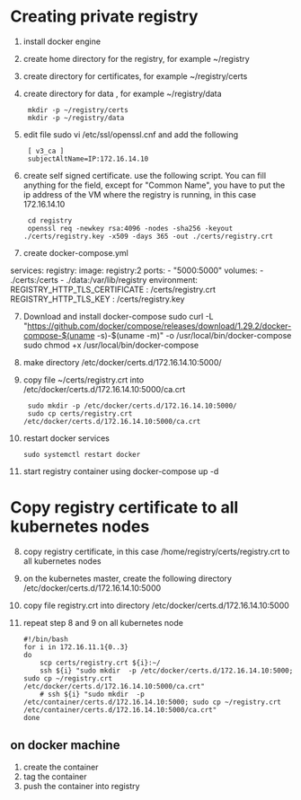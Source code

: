 # Creating private registry
1. install docker engine
2. create home directory for the registry, for example ~/registry
3. create directory for certificates, for example ~/registry/certs
4. create directory for data , for example ~/registry/data

        mkdir -p ~/registry/certs
        mkdir -p ~/registry/data

5. edit file sudo vi /etc/ssl/openssl.cnf and add the following 

        [ v3_ca ]
        subjectAltName=IP:172.16.14.10

5. create self signed certificate. use the following script. You can fill anything for the field, except for "Common Name", you have to put the ip address of the VM where the registry is running, in this case 172.16.14.10

        cd registry
        openssl req -newkey rsa:4096 -nodes -sha256 -keyout ./certs/registry.key -x509 -days 365 -out ./certs/registry.crt

6. create docker-compose.yml

services:
        registry:
                image: registry:2
                ports:
                        - "5000:5000"
                volumes:
                        - ./certs:/certs
                        - ./data:/var/lib/registry
                environment:
                        REGISTRY_HTTP_TLS_CERTIFICATE : /certs/registry.crt
                        REGISTRY_HTTP_TLS_KEY : /certs/registry.key

7. Download and install docker-compose
        sudo curl -L "https://github.com/docker/compose/releases/download/1.29.2/docker-compose-$(uname -s)-$(uname -m)" -o /usr/local/bin/docker-compose
        sudo chmod +x /usr/local/bin/docker-compose

8. make directory /etc/docker/certs.d/172.16.14.10:5000/
9. copy file ~/certs/registry.crt into /etc/docker/certs.d/172.16.14.10:5000/ca.crt

        sudo mkdir -p /etc/docker/certs.d/172.16.14.10:5000/
        sudo cp certs/registry.crt /etc/docker/certs.d/172.16.14.10:5000/ca.crt

13. restart docker services 

        sudo systemctl restart docker

14. start registry container using 
        docker-compose up -d


# Copy registry certificate to all kubernetes nodes
8. copy registry certificate, in this case /home/registry/certs/registry.crt to all kubernetes nodes
9. on the kubernetes master, create the following directory /etc/docker/certs.d/172.16.14.10:5000
10. copy file registry.crt into directory /etc/docker/certs.d/172.16.14.10:5000
11. repeat step 8 and 9 on all kubernetes node

        #!/bin/bash
        for i in 172.16.11.1{0..3}
        do
            scp certs/registry.crt ${i}:~/
            ssh ${i} "sudo mkdir  -p /etc/docker/certs.d/172.16.14.10:5000; sudo cp ~/registry.crt /etc/docker/certs.d/172.16.14.10:5000/ca.crt"
            # ssh ${i} "sudo mkdir  -p /etc/container/certs.d/172.16.14.10:5000; sudo cp ~/registry.crt /etc/container/certs.d/172.16.14.10:5000/ca.crt"
        done



## on docker machine

1. create the container
2. tag the container
3. push the container into registry
